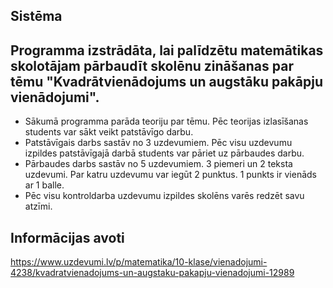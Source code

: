 ## Sistēma 

  Programma izstrādāta, lai palīdzētu matemātikas skolotājam pārbaudīt skolēnu zināšanas par tēmu "Kvadrātvienādojums un augstāku pakāpju vienādojumi". 
--- 
- Sākumā programma parāda teoriju par tēmu. Pēc teorijas izlasīšanas students var sākt veikt patstāvīgo darbu. 
- Patstāvīgais darbs sastāv no 3 uzdevumiem. Pēc visu uzdevumu izpildes patstāvīgajā darbā students var pāriet uz pārbaudes darbu. 
- Pārbaudes darbs sastāv no 5 uzdevumiem. 3 piemeri un 2 teksta uzdevumi. Par katru uzdevumu var iegūt 2 punktus. 1 punkts ir vienāds ar 1 balle.
- Pēc visu kontroldarba uzdevumu izpildes skolēns varēs redzēt savu atzīmi. 

## Informācijas avoti 

https://www.uzdevumi.lv/p/matematika/10-klase/vienadojumi-4238/kvadratvienadojums-un-augstaku-pakapju-vienadojumi-12989

